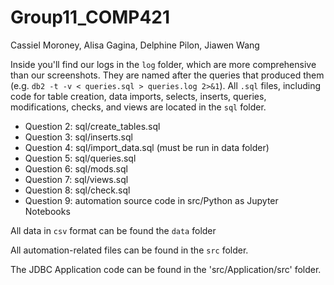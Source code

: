 # Group11_COMP421
Cassiel Moroney, Alisa Gagina, Delphine Pilon, Jiawen Wang

Inside you'll find our logs in the `log` folder, which are more comprehensive than our screenshots. They are named after the queries that produced them (e.g. `db2 -t -v < queries.sql > queries.log 2>&1`).
All `.sql` files, including code for table creation, data imports, selects, inserts, queries, modifications, checks, and views are located in the `sql` folder. 

- Question 2: sql/create_tables.sql
- Question 3: sql/inserts.sql
- Question 4: sql/import_data.sql (must be run in data folder)
- Question 5: sql/queries.sql
- Question 6: sql/mods.sql
- Question 7: sql/views.sql
- Question 8: sql/check.sql
- Question 9: automation source code in src/Python as Jupyter Notebooks

All data in `csv` format can be found the `data` folder

All automation-related files can be found in the `src` folder.

The JDBC Application code can be found in the 'src/Application/src' folder.
